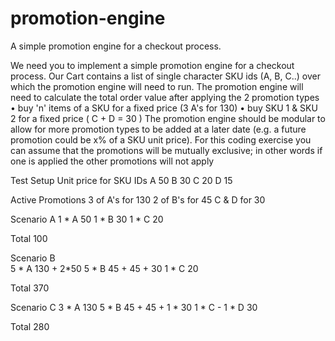 # promotion-engine
A simple promotion engine for a checkout process.

We need you to implement a simple promotion engine for a checkout process. Our Cart contains a list of single character SKU ids (A, B, C..) over which the promotion engine will need to run.
The promotion engine will need to calculate the total order value after applying the 2 promotion types
•	buy 'n' items of a SKU for a fixed price (3 A's for 130)
•	buy SKU 1 & SKU 2 for a fixed price ( C + D = 30 )
The promotion engine should be modular to allow for more promotion types to be added at a later date (e.g. a future promotion could be x% of a SKU unit price). For this coding exercise you can assume that the promotions will be mutually exclusive; in other words if one is applied the other promotions will not apply

Test Setup
Unit price for SKU IDs A	50
B	30
C	20
D	15

Active Promotions
3 of A's for 130
2 of B's for 45 C & D for 30

Scenario A
1	* A	50
1	* B	30
1	* C	20

Total	100

Scenario	B	
5 * A		130 + 2*50
5 * B		45 + 45 + 30
1 * C		20

Total	370

Scenario C
3	* A	130
5	* B	45 + 45 + 1 * 30
1	* C	-
1	* D	30

Total	280

